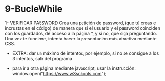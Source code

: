 # 9-BucleWhile
 
1- VERIFICAR PASSWORD
Crea una petición de password, (que tú creas e incrustas en el código) de manera que si el usuario y el password coinciden con los guardados, dé acceso a la página *, y si no, que siga preguntando.
Una vez te funcione, intenta hacer la presentación más atractiva mediante CSS.
+ EXTRA: dar un máximo de intentos, por ejemplo, si no se consigue a los 3 intentos, salir del programa
* para ir a otra página mediante javascript, usar la instrucción:  window.open("https://www.w3schools.com");